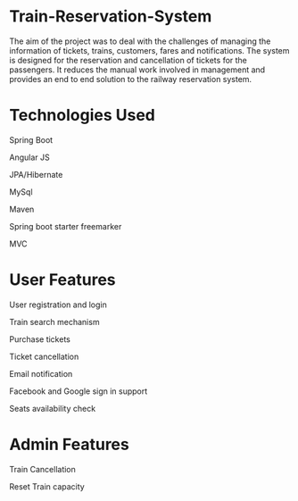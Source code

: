 # Train-Reservation-System

The aim of the project was to deal with the challenges of managing the information of tickets, trains, customers, fares and notifications.
The system is designed for the reservation and cancellation of tickets for the passengers.
It reduces the manual work involved in management and provides an end to end solution to the railway reservation system.

# Technologies Used
Spring Boot

Angular JS

JPA/Hibernate

MySql

Maven

Spring boot starter freemarker

MVC

# User Features
User registration and login

Train search mechanism

Purchase tickets

Ticket cancellation

Email notification

Facebook and Google sign in support

Seats availability check

# Admin Features
Train Cancellation

Reset Train capacity
